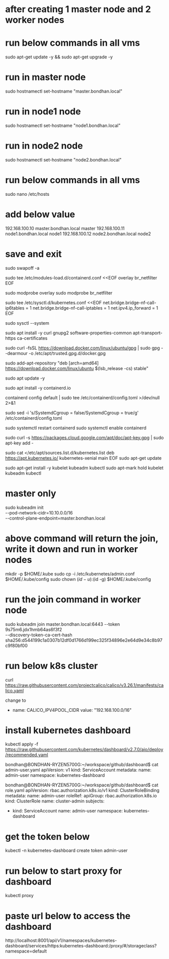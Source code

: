 # after creating 1 master node and 2 worker nodes
# run below commands in all vms

sudo apt-get update -y && sudo apt-get upgrade -y

# run in master node
sudo hostnamectl set-hostname "master.bondhan.local"
# run in node1 node
sudo hostnamectl set-hostname "node1.bondhan.local"
# run in node2 node
sudo hostnamectl set-hostname "node2.bondhan.local"

# run below commands in all vms
sudo nano /etc/hosts
# add below value
192.168.100.10 master.bondhan.local master
192.168.100.11 node1.bondhan.local node1
192.168.100.12 node2.bondhan.local node2
# save and exit

sudo swapoff -a

sudo tee /etc/modules-load.d/containerd.conf <<EOF
overlay
br_netfilter
EOF

sudo modprobe overlay
sudo modprobe br_netfilter

sudo tee /etc/sysctl.d/kubernetes.conf <<EOF
net.bridge.bridge-nf-call-ip6tables = 1
net.bridge.bridge-nf-call-iptables = 1
net.ipv4.ip_forward = 1
EOF

sudo sysctl --system

sudo apt install -y curl gnupg2 software-properties-common apt-transport-https ca-certificates

sudo curl -fsSL https://download.docker.com/linux/ubuntu/gpg | sudo gpg --dearmour -o /etc/apt/trusted.gpg.d/docker.gpg

sudo add-apt-repository "deb [arch=amd64] https://download.docker.com/linux/ubuntu $(lsb_release -cs) stable"

sudo apt update -y

sudo apt install -y containerd.io

containerd config default | sudo tee /etc/containerd/config.toml >/dev/null 2>&1

sudo sed -i 's/SystemdCgroup \= false/SystemdCgroup \= true/g' /etc/containerd/config.toml

sudo systemctl restart containerd
sudo systemctl enable containerd

sudo curl -s https://packages.cloud.google.com/apt/doc/apt-key.gpg | sudo apt-key add - 

sudo cat <<EOF >/etc/apt/sources.list.d/kubernetes.list
deb https://apt.kubernetes.io/ kubernetes-xenial main
EOF
sudo apt-get update

sudo apt-get install -y kubelet kubeadm kubectl
sudo apt-mark hold kubelet kubeadm kubectl

# master only
sudo kubeadm init \
--pod-network-cidr=10.10.0.0/16 \
--control-plane-endpoint=master.bondhan.local
# above command will return the join, write it down and run in worker nodes

mkdir -p $HOME/.kube
sudo cp -i /etc/kubernetes/admin.conf $HOME/.kube/config
sudo chown $(id -u):$(id -g) $HOME/.kube/config
 
# run the join command in worker node
sudo kubeadm join master.bondhan.local:6443 --token 9s75m6.jdx1hmb64as6f3f2 \
        --discovery-token-ca-cert-hash sha256:d544199c1a0307b12df0d1766d199ec325f34896e2e64d9e34c8b97c9f80bf00 


# run below k8s cluster
curl https://raw.githubusercontent.com/projectcalico/calico/v3.26.1/manifests/calico.yaml

change to
 - name: CALICO_IPV4POOL_CIDR
              value: "192.168.100.0/16"

# install kubernetes dashboard

kubectl apply -f https://raw.githubusercontent.com/kubernetes/dashboard/v2.7.0/aio/deploy/recommended.yaml

bondhan@BONDHAN-RYZEN5700G:~/workspace/github/dashboard$ cat admin-user.yaml
apiVersion: v1
kind: ServiceAccount
metadata:
  name: admin-user
  namespace: kubernetes-dashboard


bondhan@BONDHAN-RYZEN5700G:~/workspace/github/dashboard$ cat role.yaml
apiVersion: rbac.authorization.k8s.io/v1
kind: ClusterRoleBinding
metadata:
  name: admin-user
roleRef:
  apiGroup: rbac.authorization.k8s.io
  kind: ClusterRole
  name: cluster-admin
subjects:
- kind: ServiceAccount
  name: admin-user
  namespace: kubernetes-dashboard


# get the token below
kubectl -n kubernetes-dashboard create token admin-user

# run below to start proxy for dashboard
kubectl proxy

# paste url below to access the dashboard
http://localhost:8001/api/v1/namespaces/kubernetes-dashboard/services/https:kubernetes-dashboard:/proxy/#/storageclass?namespace=default
